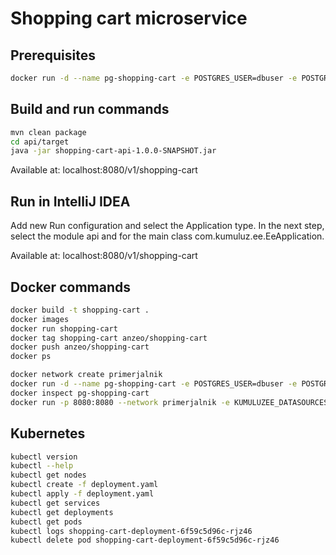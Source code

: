 # Shopping cart microservice

## Prerequisites

```bash
docker run -d --name pg-shopping-cart -e POSTGRES_USER=dbuser -e POSTGRES_PASSWORD=postgres -e POSTGRES_DB=shopping-cart -p 5432:5432 postgres:13
```

## Build and run commands
```bash
mvn clean package
cd api/target
java -jar shopping-cart-api-1.0.0-SNAPSHOT.jar
```
Available at: localhost:8080/v1/shopping-cart

## Run in IntelliJ IDEA
Add new Run configuration and select the Application type. In the next step, select the module api and for the main class com.kumuluz.ee.EeApplication.

Available at: localhost:8080/v1/shopping-cart

## Docker commands
```bash
docker build -t shopping-cart .   
docker images
docker run shopping-cart    
docker tag shopping-cart anzeo/shopping-cart   
docker push anzeo/shopping-cart
docker ps
```

```bash
docker network create primerjalnik
docker run -d --name pg-shopping-cart -e POSTGRES_USER=dbuser -e POSTGRES_PASSWORD=postgres -e POSTGRES_DB=shopping-cart -p 5432:5432 --network primerjalnik postgres:13
docker inspect pg-shopping-cart
docker run -p 8080:8080 --network primerjalnik -e KUMULUZEE_DATASOURCES0_CONNECTIONURL=jdbc:postgresql://pg-shopping-cart:5432/shopping-cart anzeo/shopping-cart
```

## Kubernetes
```bash
kubectl version
kubectl --help
kubectl get nodes
kubectl create -f deployment.yaml 
kubectl apply -f deployment.yaml
kubectl get services 
kubectl get deployments
kubectl get pods
kubectl logs shopping-cart-deployment-6f59c5d96c-rjz46
kubectl delete pod shopping-cart-deployment-6f59c5d96c-rjz46
```